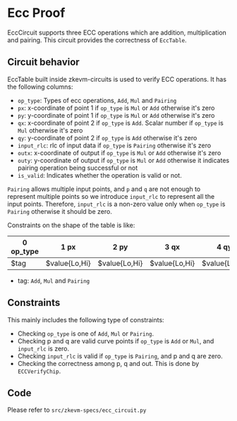 # Ecc Proof

EccCircuit supports three ECC operations which are addition, multiplication and pairing. This circuit provides the correctness of `EccTable`.

## Circuit behavior

EccTable built inside zkevm-circuits is used to verify ECC operations. It has the following columns:
- `op_type`: Types of ecc operations, `Add`, `Mul` and `Pairing`
- `px`: x-coordinate of point 1 if `op_type` is `Mul` or `Add` otherwise it's zero
- `py`: y-coordinate of point 1 if `op_type` is `Mul` or `Add` otherwise it's zero
- `qx`: x-coordinate of point 2 if `op_type` is `Add`. Scalar number if `op_type` is `Mul` otherwise it's zero
- `qy`: y-coordinate of point 2 if `op_type` is `Add` otherwise it's zero
- `input_rlc`: rlc of input data if `op_type` is `Pairing` otherwise it's zero
- `outx`: x-coordinate of output if `op_type` is `Mul` or `Add` otherwise it's zero
- `outy`: y-coordinate of output if `op_type` is `Mul` or `Add` otherwise it indicates pairing operation being successful or not
- `is_valid`: Indicates whether the operation is valid or not.

`Pairing` allows multiple input points, and `p` and `q` are not enough to represent multiple points so we introduce `input_rlc` to represent all the input points. Therefore, `input_rlc` is a non-zero value only when `op_type` is `Pairing` otherwise it should be zero.

Constraints on the shape of the table is like:

| 0 op_type | 1 px          | 2 py          | 3 qx          | 4 qy          | 5 input_rlc   | 6 outx        | 7 outy        | 8 is_valid |
| --------- | ------------- | ------------- | ------------- | ------------- | ------------- | ------------- | ------------- | ---------- |
|   $tag    | $value{Lo,Hi} | $value{Lo,Hi} | $value{Lo,Hi} | $value{Lo,Hi} | $input_rlc    | $value{Lo,Hi} | $value{Lo,Hi} |    bool    |  

- tag: `Add`, `Mul` and `Pairing`


## Constraints

This mainly includes the following type of constraints:
- Checking `op_type` is one of `Add`, `Mul` or `Pairing`.
- Checking p and q are valid curve points if `op_type` is `Add` or `Mul`, and `input_rlc` is zero.
- Checking `input_rlc` is valid if `op_type` is `Pairing`, and p and q are zero.
- Checking the correctness among p, q and out. This is done by `ECCVerifyChip`.


## Code

Please refer to `src/zkevm-specs/ecc_circuit.py`